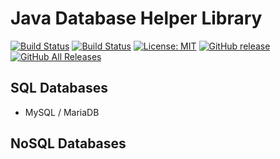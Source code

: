 Java Database Helper Library
=================

[![Build Status](https://img.shields.io/travis/com/ursinn/Java-DatabaseLib?logo=travis)](https://travis-ci.com/ursinn/Java-DatabaseLib)
[![Build Status](https://img.shields.io/jenkins/build?jobUrl=URL&logo=jenkins)](URL)
[![License: MIT](https://img.shields.io/badge/License-MIT-green.svg)](https://opensource.org/licenses/MIT)
[![GitHub release](https://img.shields.io/github/release/ursinn/Java-DatabaseLib.svg?logo=github)](https://github.com/ursinn/Java-DatabaseLib/releases/latest)
[![GitHub All Releases](https://img.shields.io/github/downloads/ursinn/Java-DatabaseLib/total.svg?logo=github)](https://github.com/ursinn/Java-DatabaseLib/releases)

## **SQL Databases**
- MySQL / MariaDB

## **NoSQL Databases**
